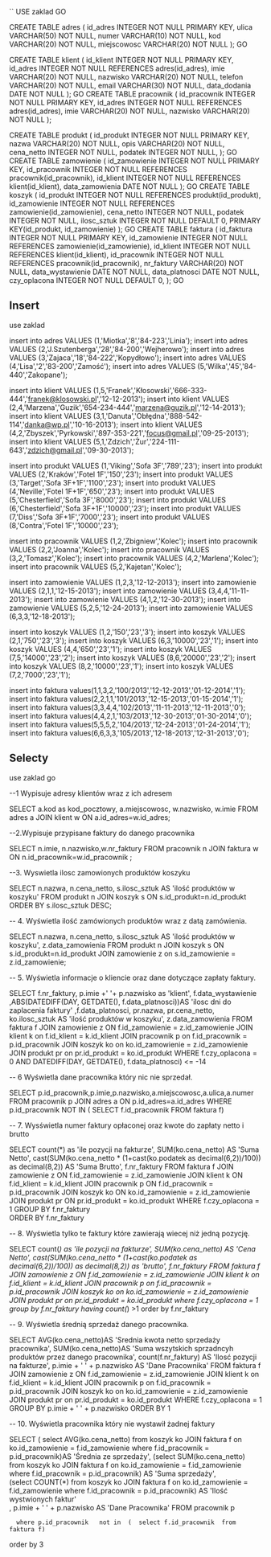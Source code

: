 ``
USE zaklad
GO

CREATE TABLE adres (
  id_adres INTEGER NOT NULL PRIMARY KEY,
  ulica VARCHAR(50) NOT NULL,
  numer VARCHAR(10) NOT NULL,
  kod VARCHAR(20) NOT NULL,
  miejscowosc VARCHAR(20) NOT NULL
);
GO

CREATE TABLE klient (
  id_klient INTEGER NOT NULL PRIMARY KEY,
  id_adres INTEGER NOT NULL REFERENCES adres(id_adres),
  imie VARCHAR(20) NOT NULL,
  nazwisko VARCHAR(20) NOT NULL,
  telefon VARCHAR(20) NOT NULL,
  email VARCHAR(30) NOT NULL,
    data_dodania DATE NOT NULL
);
GO
CREATE TABLE pracownik (
  id_pracownik INTEGER NOT NULL PRIMARY KEY,
  id_adres INTEGER NOT NULL REFERENCES adres(id_adres),
  imie VARCHAR(20) NOT NULL,
  nazwisko VARCHAR(20) NOT NULL
);



CREATE TABLE produkt (
  id_produkt INTEGER NOT NULL PRIMARY KEY,
  nazwa VARCHAR(20) NOT NULL,
  opis VARCHAR(20) NOT NULL,
  cena_netto INTEGER NOT NULL,
  podatek INTEGER NOT NULL,
);
GO
CREATE TABLE zamowienie (
  id_zamowienie INTEGER NOT NULL PRIMARY KEY,
  id_pracownik INTEGER NOT NULL REFERENCES pracownik(id_pracownik),
  id_klient INTEGER NOT NULL REFERENCES klient(id_klient),
  data_zamowienia DATE NOT NULL
);
GO
CREATE TABLE koszyk (
  id_produkt INTEGER NOT NULL REFERENCES produkt(id_produkt),
  id_zamowienie INTEGER NOT NULL REFERENCES zamowienie(id_zamowienie),
  cena_netto INTEGER NOT NULL,
  podatek INTEGER NOT NULL,
  ilosc_sztuk INTEGER NOT NULL DEFAULT 0,
  PRIMARY KEY(id_produkt, id_zamowienie)
);
GO
CREATE TABLE faktura (
  id_faktura INTEGER NOT NULL PRIMARY KEY,
  id_zamowienie INTEGER NOT NULL REFERENCES zamowienie(id_zamowienie),
  id_klient INTEGER NOT NULL REFERENCES klient(id_klient),
  id_pracownik INTEGER NOT NULL REFERENCES pracownik(id_pracownik),
  nr_faktury VARCHAR(20) NOT NULL,
  data_wystawienie DATE NOT NULL,
  data_platnosci DATE NOT NULL,
  czy_oplacona INTEGER NOT NULL DEFAULT 0,
);
GO

## Insert


use zaklad

insert into adres VALUES (1,'Miotka','8','84-223','Linia');
insert into adres VALUES (2,'J.Szutenberga','28','84-200','Wejherowo');
insert into adres VALUES (3,'Zajaca','18','84-222','Kopydłowo');
insert into adres VALUES (4,'Lisa','2','83-200','Zamość');
insert into adres VALUES (5,'Wilka','45','84-440','Zakopane');

insert into klient VALUES (1,5,'Franek','Kłosowski','666-333-444','franek@klosowski.pl','12-12-2013');
insert into klient VALUES (2,4,'Marzena','Guzik','654-234-444','marzena@guzik.pl','12-14-2013');
insert into klient VALUES (3,1,'Danuta','Obłędna','888-542-114','danka@wp.pl','10-16-2013');
insert into klient VALUES (4,2,'Zbyszek','Pyrkowski','897-353-221','focus@gmail.pl','09-25-2013');
insert into klient VALUES (5,1,'Zdzich','Żur','224-111-643','zdzich@gmail.pl','09-30-2013');

insert into produkt VALUES (1,'Viking','Sofa 3F','789','23');
insert into produkt VALUES (2,'Kraków','Fotel 1F','150','23');
insert into produkt VALUES (3,'Target','Sofa 3F+1F','1100','23');
insert into produkt VALUES (4,'Neville','Fotel 1F+1F','650','23');
insert into produkt VALUES (5,'Chesterfield','Sofa 3F','8000','23');
insert into produkt VALUES (6,'Chesterfield','Sofa 3F+1F','10000','23');
insert into produkt VALUES (7,'Diss','Sofa 3F+1F','7000','23');
insert into produkt VALUES (8,'Contra','Fotel 1F','10000','23');

insert into pracownik VALUES (1,2,'Zbigniew','Kolec');
insert into pracownik VALUES (2,2,'Joanna','Kolec');
insert into pracownik VALUES (3,2,'Tomasz','Kolec');
insert into pracownik VALUES (4,2,'Marlena','Kolec');
insert into pracownik VALUES (5,2,'Kajetan','Kolec');

insert into zamowienie VALUES (1,2,3,'12-12-2013');
insert into zamowienie VALUES (2,1,1,'12-15-2013');
insert into zamowienie VALUES (3,4,4,'11-11-2013');
insert into zamowienie VALUES (4,1,2,'12-30-2013');
insert into zamowienie VALUES (5,2,5,'12-24-2013');
insert into zamowienie VALUES (6,3,3,'12-18-2013');

insert into koszyk VALUES (1,2,'150','23','3');
insert into koszyk VALUES (2,1,'750','23','3');
insert into koszyk VALUES (6,3,'10000','23','1');
insert into koszyk VALUES (4,4,'650','23','1');
insert into koszyk VALUES (7,5,'14000','23','2');
insert into koszyk VALUES (8,6,'20000','23','2');
insert into koszyk VALUES (8,2,'10000','23','1');
insert into koszyk VALUES (7,2,'7000','23','1');

insert into faktura values(1,1,3,2,'100/2013','12-12-2013','01-12-2014','1');
insert into faktura values(2,2,1,1,'101/2013','12-15-2013','01-15-2014','1');
insert into faktura values(3,3,4,4,'102/2013','11-11-2013','12-11-2013','0');
insert into faktura values(4,4,2,1,'103/2013','12-30-2013','01-30-2014','0');
insert into faktura values(5,5,5,2,'104/2013','12-24-2013','01-24-2014','1');
insert into faktura values(6,6,3,3,'105/2013','12-18-2013','12-31-2013','0');


## Selecty


use zaklad
go

--1 Wypisuje adresy klientów wraz z ich adresem

SELECT a.kod as kod_pocztowy, a.miejscowosc, w.nazwisko, w.imie 
FROM adres a JOIN klient w ON a.id_adres=w.id_adres;

--2.Wypisuje przypisane faktury do danego pracownika

SELECT n.imie, n.nazwisko,w.nr_faktury
FROM pracownik n JOIN faktura w ON n.id_pracownik=w.id_pracownik ;

--3. Wyswietla ilosc zamowionych produktów koszyku

SELECT n.nazwa, n.cena_netto,  s.ilosc_sztuk AS 'ilość produktów w koszyku'
FROM produkt n JOIN koszyk s ON s.id_produkt=n.id_produkt
ORDER BY s.ilosc_sztuk DESC;

-- 4. Wyświetla ilość zamówionych produktów wraz z datą zamówienia.

SELECT n.nazwa, n.cena_netto,  s.ilosc_sztuk AS 'ilość produktów w koszyku', z.data_zamowienia 
FROM  produkt n  JOIN  koszyk s  ON s.id_produkt=n.id_produkt
			     JOIN zamowienie z on s.id_zamowienie = z.id_zamowienie;


-- 5. Wyświetla informacje o kliencie oraz dane dotyczące zapłaty faktury.

SELECT f.nr_faktury, p.imie +' '+ p.nazwisko as 'klient', f.data_wystawienie ,ABS(DATEDIFF(DAY,  GETDATE(),  f.data_platnosci))AS 'ilosc dni do zaplacenia faktury'  ,f.data_platnosci, pr.nazwa, pr.cena_netto,  ko.ilosc_sztuk AS 'ilość produktów w koszyku', z.data_zamowienia 
FROM  faktura f  JOIN  zamowienie z  ON f.id_zamowienie = z.id_zamowienie
			     JOIN klient k on f.id_klient = k.id_klient
			     JOIN pracownik p on f.id_pracownik = p.id_pracownik
			     JOIN koszyk ko on ko.id_zamowienie = z.id_zamowienie
			     JOIN produkt pr on pr.id_produkt = ko.id_produkt
WHERE f.czy_oplacona = 0 AND DATEDIFF(DAY, GETDATE(),  f.data_platnosci) <= -14

-- 6 Wyświetla dane pracownika który nic nie sprzedał.

SELECT p.id_pracownik,p.imie,p.nazwisko,a.miejscowosc,a.ulica,a.numer 
FROM  pracownik p JOIN adres a ON p.id_adres=a.id_adres
		WHERE p.id_pracownik NOT IN (  SELECT f.id_pracownik FROM faktura f)
		
-- 7.  Wysświetla numer faktury opłaconej oraz kwote do zapłaty netto i brutto 

SELECT count(*) as 'ile pozycji na fakturze', SUM(ko.cena_netto) AS 'Suma Netto', cast(SUM(ko.cena_netto  * (1+cast(ko.podatek as decimal(6,2))/100)) as decimal(8,2))  AS 'Suma Brutto', f.nr_faktury
FROM  faktura f  JOIN  zamowienie z  ON f.id_zamowienie = z.id_zamowienie
			     JOIN klient k ON f.id_klient = k.id_klient
			     JOIN pracownik p ON f.id_pracownik = p.id_pracownik
			     JOIN koszyk ko ON ko.id_zamowienie = z.id_zamowienie
			     JOIN produkt pr ON pr.id_produkt = ko.id_produkt
WHERE f.czy_oplacona = 1
GROUP BY f.nr_faktury		 
ORDER BY f.nr_faktury

-- 8. Wyświetla tylko te faktury które zawierają wiecej niż jedną pozycję.

SELECT count(*) as 'ile pozycji na fakturze', SUM(ko.cena_netto) AS 'Cena Netto', cast(SUM(ko.cena_netto  * (1+cast(ko.podatek as decimal(6,2))/100)) as decimal(8,2))  as 'brutto', f.nr_faktury
FROM  faktura f  JOIN  zamowienie z  ON f.id_zamowienie = z.id_zamowienie
			     JOIN klient k on f.id_klient = k.id_klient
			     JOIN pracownik p on f.id_pracownik = p.id_pracownik
			     JOIN koszyk ko on ko.id_zamowienie = z.id_zamowienie
			     JOIN produkt pr on pr.id_produkt = ko.id_produkt
where f.czy_oplacona = 1
group by f.nr_faktury
having 	count(*) >1
order by f.nr_faktury

 -- 9. Wyświetla średnią sprzedaż danego pracownika.
 
SELECT AVG(ko.cena_netto)AS 'Srednia kwota netto sprzedaży pracownika', SUM(ko.cena_netto)AS 'Suma wszytskich sprzadncyh produktów przez danego pracownika', count(f.nr_faktury) AS 'Ilosć pozycji na fakturze', p.imie + ' ' + p.nazwisko AS 'Dane Pracownika'
FROM  faktura f  JOIN  zamowienie z  ON f.id_zamowienie = z.id_zamowienie
			     JOIN klient k on f.id_klient = k.id_klient
			     JOIN pracownik p on f.id_pracownik = p.id_pracownik
			     JOIN koszyk ko on ko.id_zamowienie = z.id_zamowienie
			     JOIN produkt pr on pr.id_produkt = ko.id_produkt
WHERE f.czy_oplacona = 1
GROUP BY p.imie + ' ' + p.nazwisko
ORDER BY 1

 -- 10. Wyświetla pracownika który nie wystawił żadnej faktury
 
SELECT ( select AVG(ko.cena_netto) from koszyk ko  JOIN  faktura f on ko.id_zamowienie = f.id_zamowienie 
                                                   where f.id_pracownik = p.id_pracownik)AS 'Średnia ze sprzedaży',
        (select SUM(ko.cena_netto) from koszyk ko  JOIN  faktura f on ko.id_zamowienie = f.id_zamowienie 
                                                   where f.id_pracownik = p.id_pracownik) AS 'Suma sprzedaży',                                         
                  (select COUNT(*) from  koszyk ko  JOIN  faktura f on ko.id_zamowienie = f.id_zamowienie 
                                                   where f.id_pracownik = p.id_pracownik) AS 'Ilość wystwionych faktur'                                     
                                                   , p.imie + ' ' + p.nazwisko AS 'Dane Pracownika'
FROM  pracownik p 
			      
	  where p.id_pracownik   not in  (  select f.id_pracownik  from faktura f)  
			    
order by 3

